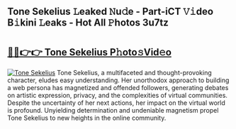 ## Tone Sekelius 𝙻eaked 𝙽u𝚍e - Part-iCT 𝚅𝚒deo B𝚒kini 𝙻eaks - Hot All 𝙿hotos 3u7tz

# <h2><a href="http://ld0ikh.urlbe.top/?page=Tone+Sekelius">🔗🔗👉👉 Tone Sekelius P𝚑oto𝚜Vid𝚎o</a></h2>

[![Tone Sekelius](https://i.imgur.com/eBuTRDB.gif)](http://ld0ikh.urlbe.top/?page=Tone+Sekelius)
Tone Sekelius, a multifaceted and thought-provoking character, eludes easy understanding. Her unorthodox approach to building a web persona has magnetized and offended followers, generating debates on artistic expression, privacy, and the complexities of virtual communities. Despite the uncertainty of her next actions, her impact on the virtual world is profound. Unyielding determination and undeniable magnetism propel Tone Sekelius to new heights in the online community.
